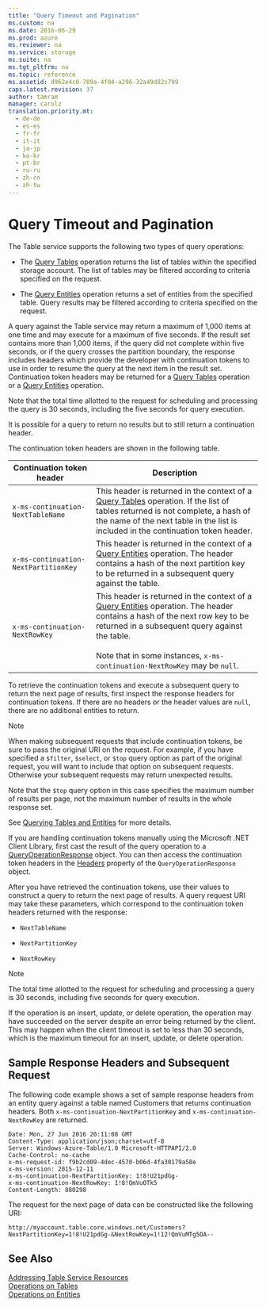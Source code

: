 ```yaml
---
title: "Query Timeout and Pagination"
ms.custom: na
ms.date: 2016-06-29
ms.prod: azure
ms.reviewer: na
ms.service: storage
ms.suite: na
ms.tgt_pltfrm: na
ms.topic: reference
ms.assetid: d962e4c0-709a-4f04-a296-32a49d82c799
caps.latest.revision: 37
author: tamram
manager: carolz
translation.priority.mt: 
  - de-de
  - es-es
  - fr-fr
  - it-it
  - ja-jp
  - ko-kr
  - pt-br
  - ru-ru
  - zh-cn
  - zh-tw
---
```

# Query Timeout and Pagination
The Table service supports the following two types of query operations:  
  
-   The [Query Tables](../rest-conceptual/Query-Tables.md) operation returns the list of tables within the specified storage account. The list of tables may be filtered according to criteria specified on the request.  
  
-   The [Query Entities](../rest-conceptual/Query-Entities.md) operation returns a set of entities from the specified table. Query results may be filtered according to criteria specified on the request.  
  
 A query against the Table service may return a maximum of 1,000 items at one time and may execute for a maximum of five seconds. If the result set contains more than 1,000 items, if the query did not complete within five seconds, or if the query crosses the partition boundary, the response includes headers which provide the developer with continuation tokens to use in order to resume the query at the next item in the result set. Continuation token headers may be returned for a [Query Tables](../rest-conceptual/Query-Tables.md) operation or a [Query Entities](../rest-conceptual/Query-Entities.md) operation.  
  
 Note that the total time allotted to the request for scheduling and processing the query is 30 seconds, including the five seconds for query execution.  
  
 It is possible for a query to return no results but to still return a continuation header.  
  
 The continuation token headers are shown in the following table.  
  
|Continuation token header|Description|  
|-------------------------------|-----------------|  
|`x-ms-continuation-NextTableName`|This header is returned in the context of a [Query Tables](../rest-conceptual/Query-Tables.md) operation. If the list of tables returned is not complete, a hash of the name of the next table in the list is included in the continuation token header.|  
|`x-ms-continuation-NextPartitionKey`|This header is returned in the context of a [Query Entities](../rest-conceptual/Query-Entities.md) operation. The header contains a hash of the next partition key to be returned in a subsequent query against the table.|  
|`x-ms-continuation-NextRowKey`|This header is returned in the context of a [Query Entities](../rest-conceptual/Query-Entities.md) operation. The header contains a hash of the next row key to be returned in a subsequent query against the table.<br /><br /> Note that in some instances, `x-ms-continuation-NextRowKey` may be `null`.|  
  
 To retrieve the continuation tokens and execute a subsequent query to return the next page of results, first inspect the response headers for continuation tokens. If there are no headers or the header values are `null`, there are no additional entities to return.  
  
> [!NOTE]
>  When making subsequent requests that include continuation tokens, be sure to pass the original URI on the request. For example, if you have specified a `$filter`, `$select`, or `$top` query option as part of the original request, you will want to include that option on subsequent requests. Otherwise your subsequent requests may return unexpected results.  
>   
>  Note that the `$top` query option in this case specifies the maximum number of results per page, not the maximum number of results in the whole response set.  
>   
>  See [Querying Tables and Entities](../rest-conceptual/Querying-Tables-and-Entities.md) for more details.  
  
 If you are handling continuation tokens manually using the Microsoft .NET Client Library, first cast the result of the query operation to a [QueryOperationResponse](http://go.microsoft.com/fwlink/?LinkId=155325) object. You can then access the continuation token headers in the [Headers](http://go.microsoft.com/fwlink/?LinkId=155326) property of the `QueryOperationResponse` object.  
  
 After you have retrieved the continuation tokens, use their values to construct a query to return the next page of results. A query request URI may take these parameters, which correspond to the continuation token headers returned with the response:  
  
-   `NextTableName`  
  
-   `NextPartitionKey`  
  
-   `NextRowKey`  
  
> [!NOTE]
>  The total time allotted to the request for scheduling and processing a query is 30 seconds, including five seconds for query execution.  
>   
>  If the operation is an insert, update, or delete operation, the operation may have succeeded on the server despite an error being returned by the client. This may happen when the client timeout is set to less than 30 seconds, which is the maximum timeout for an insert, update, or delete operation.  
  
## Sample Response Headers and Subsequent Request  
 The following code example shows a set of sample response headers from an entity query against a table named Customers that returns continuation headers. Both `x-ms-continuation-NextPartitionKey` and `x-ms-continuation-NextRowKey` are returned.  
  
```  
Date: Mon, 27 Jun 2016 20:11:08 GMT  
Content-Type: application/json;charset=utf-8  
Server: Windows-Azure-Table/1.0 Microsoft-HTTPAPI/2.0  
Cache-Control: no-cache  
x-ms-request-id: f9b2cd09-4dec-4570-b06d-4fa30179a58e  
x-ms-version: 2015-12-11  
x-ms-continuation-NextPartitionKey: 1!8!U21pdGg-  
x-ms-continuation-NextRowKey: 1!8!QmVuOTk5  
Content-Length: 880298  
```  
  
 The request for the next page of data can be constructed like the following URI:  
  
```  
http://myaccount.table.core.windows.net/Customers?NextPartitionKey=1!8!U21pdGg-&NextRowKey=1!12!QmVuMTg5OA--  
```  
  
## See Also  
 [Addressing Table Service Resources](../rest-conceptual/Addressing-Table-Service-Resources.md)   
 [Operations on Tables](../rest-conceptual/Operations-on-Tables.md)   
 [Operations on Entities](../rest-conceptual/Operations-on-Entities.md)
